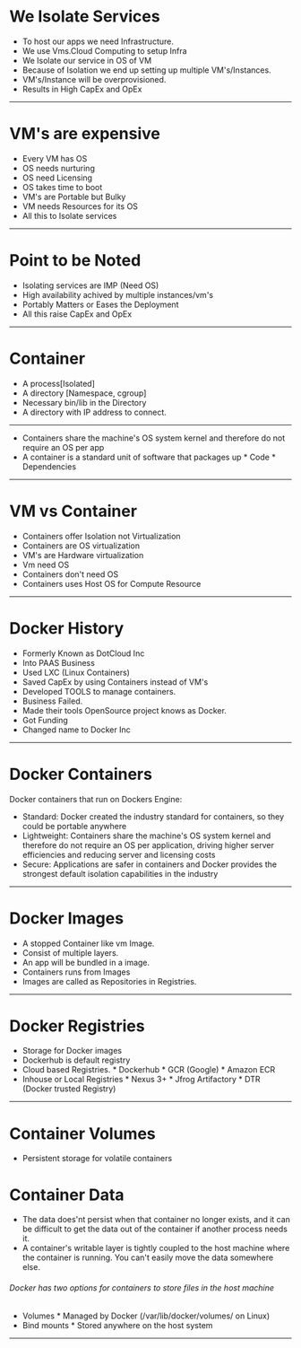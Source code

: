 # We Isolate Services
* To host our apps we need Infrastructure.
* We use Vms.Cloud Computing to setup Infra
* We Isolate our service in OS of VM
* Because of Isolation we end up setting up multiple VM's/Instances.
* VM's/Instance will be overprovisioned.
* Results in High CapEx and OpEx
___
# VM's are expensive
* Every VM has OS
* OS needs nurturing
* OS need Licensing
* OS takes time to boot
* VM's are Portable but Bulky
* VM needs Resources for its OS
* All this to Isolate services
___
# Point to be Noted
* Isolating services are IMP (Need OS)
* High availability achived by multiple instances/vm's
* Portably Matters or Eases the Deployment
* All this raise CapEx and OpEx
___
# Container
* A process[Isolated]
* A directory [Namespace, cgroup]
* Necessary bin/lib in the Directory
* A directory with IP address to connect.
___
* Containers share the machine's OS system kernel and therefore do not require an OS per app
* A container is a standard unit of software that packages up
		* Code
		* Dependencies
___
# VM vs Container
* Containers offer Isolation not Virtualization
* Containers are OS virtualization
* VM's are Hardware virtualization
* Vm need OS
* Containers don't need OS
* Containers uses Host OS for Compute Resource
___
# Docker History
* Formerly Known as DotCloud Inc
* Into PAAS Business
* Used LXC (Linux Containers)
* Saved CapEx by using Containers instead of VM's
* Developed TOOLS to manage containers.
* Business Failed.
* Made their tools OpenSource project knows as Docker.
* Got Funding
* Changed name to Docker Inc
___
# Docker Containers
Docker containers that run on Dockers Engine:
* Standard: Docker created the industry standard for containers, so they could be portable anywhere
* Lightweight: Containers share the machine's OS system kernel and therefore do not require an OS per application, driving higher server efficiencies and reducing server and licensing costs
* Secure: Applications are safer in containers and Docker provides the strongest default isolation capabilities in the industry
___
# Docker Images
* A stopped Container like vm Image.
* Consist of multiple layers.
* An app will be bundled in a image.
* Containers runs from Images
* Images are called as Repositories in Registries.
___
# Docker Registries
* Storage for Docker images
* Dockerhub is default registry
* Cloud based Registries.
		* Dockerhub
		* GCR (Google)
		* Amazon ECR
* Inhouse or Local Registries
		* Nexus 3+
		* Jfrog Artifactory
		* DTR (Docker trusted Registry)
___
# Container Volumes
* Persistent storage for volatile containers
# Container Data
* The data does'nt persist when that container no longer exists, and it can be difficult to get the data out of the container if another process needs it.
* A container's writable layer is tightly coupled to the host machine where the container is running. You can't easily move the data somewhere else.
###### Docker has two options for containers to store files in the host machine
* Volumes
		* Managed by Docker (/var/lib/docker/volumes/ on Linux)
* Bind mounts
		* Stored anywhere on the host system
___
